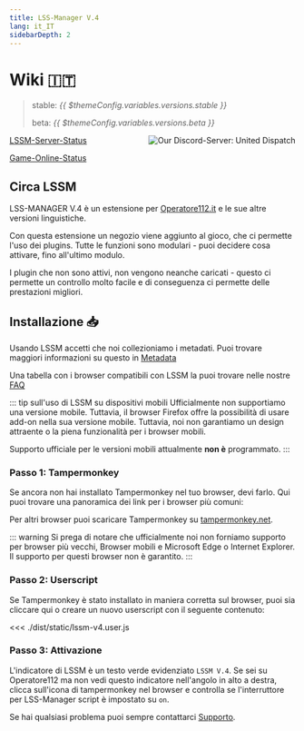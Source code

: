 ```yaml
---
title: LSS-Manager V.4
lang: it_IT
sidebarDepth: 2
---
```


# Wiki 🇮🇹 <Badge :text="'v.' + $themeConfig.variables.versions.short"/>

> stable: <i>{{ $themeConfig.variables.versions.stable }}</i>
> 
> beta: <i>{{ $themeConfig.variables.versions.beta }}</i>

<discord style="float: right;"><img src="https://discord.com/api/guilds/254167535446917120/embed.png?style=banner1" alt="Our Discord-Server: United Dispatch" data-prevent-zooming></discord>

[LSSM-Server-Status](https://status.lss-manager.de)

[Game-Online-Status](https://stats.uptimerobot.com/OEKDJSpmvK)

## Circa LSSM

LSS-MANAGER V.4 è un estensione per [Operatore112.it](https://www.operatore112.it/) e le sue altre versioni linguistiche.

Con questa estensione un negozio viene aggiunto al gioco, che ci permette l'uso dei plugins. Tutte le funzioni sono modulari - puoi decidere cosa attivare, fino all'ultimo modulo.

I plugin che non sono attivi, non vengono neanche caricati - questo ci permette un controllo molto facile e di conseguenza ci permette delle prestazioni migliori.


## Installazione 📥
Usando LSSM accetti che noi collezioniamo i metadati. Puoi trovare maggiori informazioni su questo in [Metadata](metadata.md)

Una tabella con i browser compatibili con LSSM la puoi trovare nelle nostre [FAQ](faq.md#su-quale-browser-lss-manager-funziona)

::: tip sull'uso di LSSM su dispositivi mobili
Ufficialmente non supportiamo una versione mobile. Tuttavia, il browser Firefox offre la possibilità di usare add-on nella sua versione mobile. Tuttavia, noi non garantiamo un design attraente o la piena funzionalità per i browser mobili.

Supporto ufficiale per le versioni mobili attualmente **non è** programmato.
:::

### Passo 1: Tampermonkey
Se ancora non hai installato Tampermonkey nel tuo browser, devi farlo. Qui puoi trovare una panoramica dei link per i browser più comuni:

<tampermonkey-download-table/>

Per altri browser puoi scaricare Tampermonkey su [tampermonkey.net](https://www.tampermonkey.net/).

::: warning
Si prega di notare che ufficialmente noi non forniamo supporto per browser più vecchi, Browser mobili e Microsoft Edge o Internet Explorer. Il supporto per questi browser non è garantito.
:::

### Passo 2: Userscript
Se Tampermonkey è stato installato in maniera corretta sul browser, puoi sia cliccare <a :href="$themeConfig.variables.server + 'lssm-v4.user.js'" target="_blank">qui</a> o creare un nuovo userscript con il seguente contenuto:

<<< ./dist/static/lssm-v4.user.js

### Passo 3: Attivazione
L'indicatore di LSSM è un testo verde evidenziato `LSSM V.4`.
Se sei su Operatore112 ma non vedi questo indicatore nell'angolo in alto a destra, clicca sull'icona di tampermonkey nel browser e controlla se l'interruttore per LSS-Manager script è impostato su `on`.

Se hai qualsiasi problema puoi sempre contattarci [Supporto](support.md).

